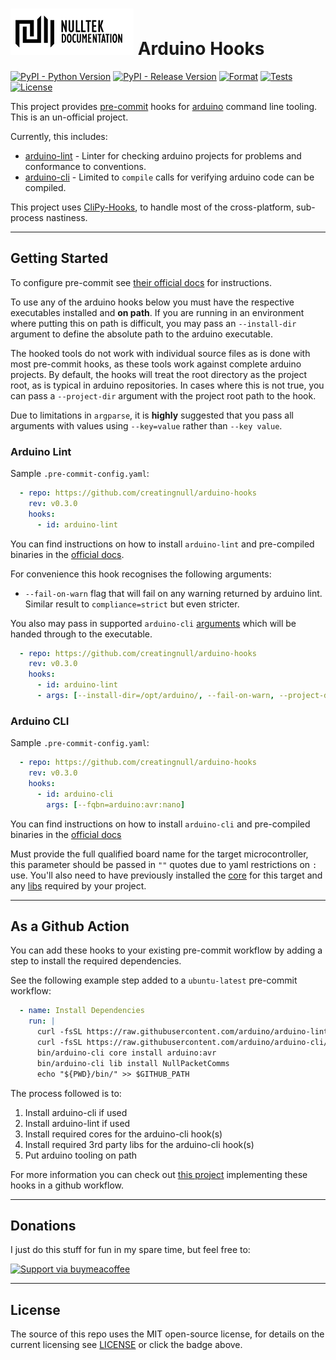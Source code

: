 # ![NullTek Documentation](https://raw.githubusercontent.com/CreatingNull/NullTek-Assets/main/img/logo/NullTekDocumentationLogo.png) Arduino Hooks

[![PyPI - Python Version](https://img.shields.io/pypi/pyversions/arduino-hooks?style=flat-square&logo=python&logoColor=white)](https://pypi.org/project/arduino-hooks/)
[![PyPI - Release Version](https://img.shields.io/pypi/v/arduino-hooks?style=flat-square&logo=pypi&logoColor=white)](https://pypi.org/project/arduino-hooks/)
[![Format](https://img.shields.io/github/actions/workflow/status/CreatingNull/arduino-hooks/run-pre-commit.yaml?branch=main&logo=pre-commit&style=flat-square&label=format)](https://github.com/CreatingNull/arduino-hooks/actions/workflows/run-pre-commit.yaml)
[![Tests](https://img.shields.io/github/actions/workflow/status/CreatingNull/arduino-hooks/run-tests.yaml?branch=main&logo=GitHub&style=flat-square&label=tests)](https://github.com/CreatingNull/arduino-hooks/actions/workflows/run-tests.yaml)
[![License](https://img.shields.io/github/license/CreatingNull/arduino-hooks?style=flat-square)](https://github.com/CreatingNull/arduino-hooks/blob/main/LICENSE.md)

This project provides [pre-commit](https://github.com/pre-commit/pre-commit) hooks for [arduino](https://github.com/arduino) command line tooling.
This is an un-official project.

Currently, this includes:

- [arduino-lint](https://github.com/arduino/arduino-lint) - Linter for checking arduino projects for problems and conformance to conventions.
- [arduino-cli](https://github.com/arduino/arduino-cli) - Limited to `compile` calls for verifying arduino code can be compiled.

This project uses [CliPy-Hooks](https://github.com/CreatingNull/clipy-hooks), to handle most of the cross-platform, sub-process nastiness.

______________________________________________________________________

## Getting Started

To configure pre-commit see [their official docs](https://pre-commit.com/) for instructions.

To use any of the arduino hooks below you must have the respective executables installed and **on path**.
If you are running in an environment where putting this on path is difficult, you may pass an `--install-dir` argument to define the absolute path to the arduino executable.

The hooked tools do not work with individual source files as is done with most pre-commit hooks, as these tools work against complete arduino projects.
By default, the hooks will treat the root directory as the project root, as is typical in arduino repositories.
In cases where this is not true, you can pass a `--project-dir` argument with the project root path to the hook.

Due to limitations in `argparse`, it is **highly** suggested that you pass all arguments with values using `--key=value` rather than `--key value`.

### Arduino Lint

Sample `.pre-commit-config.yaml`:

```yaml
  - repo: https://github.com/creatingnull/arduino-hooks
    rev: v0.3.0
    hooks:
      - id: arduino-lint
```

You can find instructions on how to install `arduino-lint` and pre-compiled binaries in the [official docs](https://arduino.github.io/arduino-lint/latest/installation/).

For convenience this hook recognises the following arguments:

- `--fail-on-warn` flag that will fail on any warning returned by arduino lint.
  Similar result to `compliance=strict` but even stricter.

You also may pass in supported `arduino-cli` [arguments](https://arduino.github.io/arduino-lint/latest/commands/arduino-lint/) which will be handed through to the executable.

```yaml
  - repo: https://github.com/creatingnull/arduino-hooks
    rev: v0.3.0
    hooks:
      - id: arduino-lint
      - args: [--install-dir=/opt/arduino/, --fail-on-warn, --project-dir=src/]
```

### Arduino CLI

Sample `.pre-commit-config.yaml`:

```yaml
  - repo: https://github.com/creatingnull/arduino-hooks
    rev: v0.3.0
    hooks:
      - id: arduino-cli
        args: [--fqbn=arduino:avr:nano]
```

You can find instructions on how to install `arduino-cli` and pre-compiled binaries in the [official docs](https://arduino.github.io/arduino-cli/latest/installation/)

Must provide the full qualified board name for the target microcontroller, this parameter should be passed in `""` quotes due to yaml restrictions on `:` use.
You'll also need to have previously installed the [core](https://arduino.github.io/arduino-cli/latest/getting-started/#install-the-core-for-your-board) for this target and any [libs](https://arduino.github.io/arduino-cli/latest/getting-started/#add-libraries) required by your project.

______________________________________________________________________

## As a Github Action

You can add these hooks to your existing pre-commit workflow by adding a step to install the required dependencies.

See the following example step added to a `ubuntu-latest` pre-commit workflow:

```yaml
  - name: Install Dependencies
    run: |
      curl -fsSL https://raw.githubusercontent.com/arduino/arduino-lint/main/etc/install.sh | sh
      curl -fsSL https://raw.githubusercontent.com/arduino/arduino-cli/master/install.sh | sh
      bin/arduino-cli core install arduino:avr
      bin/arduino-cli lib install NullPacketComms
      echo "${PWD}/bin/" >> $GITHUB_PATH
```

The process followed is to:

1. Install arduino-cli if used
2. Install arduino-lint if used
3. Install required cores for the arduino-cli hook(s)
4. Install required 3rd party libs for the arduino-cli hook(s)
5. Put arduino tooling on path

For more information you can check out [this project](https://github.com/CreatingNull/UOS-Arduino/blob/main/.github/workflows/run-pre-commit.yaml) implementing these hooks in a github workflow.

______________________________________________________________________

## Donations

I just do this stuff for fun in my spare time, but feel free to:

[![Support via buymeacoffee](https://www.buymeacoffee.com/assets/img/custom_images/orange_img.png)](https://www.buymeacoffee.com/nulltek)

______________________________________________________________________

## License

The source of this repo uses the MIT open-source license, for details on the current licensing see [LICENSE](https://github.com/CreatingNull/arduino-hooks/blob/main/LICENSE.md) or click the badge above.

